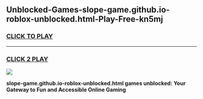 
## Unblocked-Games-slope-game.github.io-roblox-unblocked.html-Play-Free-kn5mj
<h3>
<a href="https://premium76.site?title=slope-game.github.io-roblox-unblocked.html&ref=10A">CLICK TO PLAY</a></h3>
<hr>

<h3>
<a href="https://premium76.site?title=slope-game.github.io-roblox-unblocked.html&ref=10A">CLICK 2 PLAY</a>
  
</h3>

<a href="https://premium76.site?title=slope-game.github.io-roblox-unblocked.html&ref=10A"><img src="https://clearcache.store/games.png"></a>


**slope-game.github.io-roblox-unblocked.html games unblocked: Your Gateway to Fun and Accessible Online Gaming**
